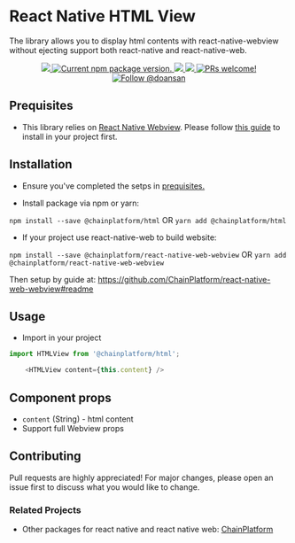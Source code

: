 # React Native HTML View
The library allows you to display html contents with react-native-webview without ejecting support both react-native and react-native-web.

<p align="center">
  <a href="https://github.com/ChainPlatform/react-native-html-view/blob/HEAD/LICENSE">
    <img src="https://img.shields.io/badge/license-MIT-blue.svg" />
  </a>
  <a href="https://www.npmjs.com/package/@chainplatform/html">
    <img src="https://img.shields.io/npm/v/@chainplatform/html?color=brightgreen&label=npm%20package" alt="Current npm package version." />
  </a>
  <a href="https://www.npmjs.com/package/@chainplatform/html">
    <img src="https://img.shields.io/npm/dt/@chainplatform/html.svg"></img>
  </a>
  <a href="https://www.npmjs.com/package/@chainplatform/html">
    <img src="https://img.shields.io/badge/platform-android%20%7C%20ios%20%7C%20web-blue"></img>
  </a>
  <a href="https://github.com/ChainPlatform/react-native-html-view/pulls">
    <img src="https://img.shields.io/badge/PRs-welcome-brightgreen.svg" alt="PRs welcome!" />
  </a>
  <a href="https://twitter.com/intent/follow?screen_name=doansan">
    <img src="https://img.shields.io/twitter/follow/doansan.svg?label=Follow%20@doansan" alt="Follow @doansan" />
  </a>
</p>

## Prequisites
- This library relies on [React Native Webview](https://www.npmjs.com/package/react-native-webview). Please follow [this guide](https://github.com/react-native-community/react-native-webview/blob/HEAD/docs/Getting-Started.md) to install in your project first.


## Installation

- Ensure you've completed the setps in [prequisites.](#prequisites)

- Install package via npm or yarn:

`npm install --save @chainplatform/html` OR `yarn add @chainplatform/html`

- If your project use react-native-web to build website:

`npm install --save @chainplatform/react-native-web-webview` OR `yarn add @chainplatform/react-native-web-webview`

Then setup by guide at: https://github.com/ChainPlatform/react-native-web-webview#readme

## Usage

- Import in your project

```javascript
import HTMLView from '@chainplatform/html';
```

```js
    <HTMLView content={this.content} />
```

## Component props

- `content` (String) - html content
- Support full Webview props

## Contributing
Pull requests are highly appreciated! For major changes, please open an issue first to discuss what you would like to change.

### Related Projects
- Other packages for react native and react native web: [ChainPlatform](https://github.com/ChainPlatform)

